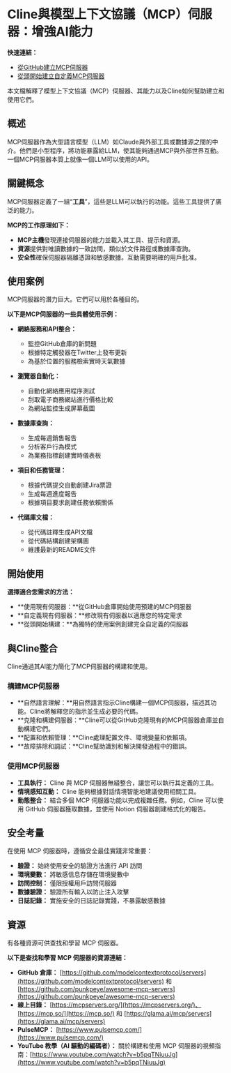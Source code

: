 # Cline與模型上下文協議（MCP）伺服器：增強AI能力

**快速連結：**

-   [從GitHub建立MCP伺服器](mcp-server-from-github.md)
-   [從頭開始建立自定義MCP伺服器](mcp-server-from-scratch.md)

本文檔解釋了模型上下文協議（MCP）伺服器、其能力以及Cline如何幫助建立和使用它們。

## 概述

MCP伺服器作為大型語言模型（LLM）如Claude與外部工具或數據源之間的中介。他們是小型程序，將功能暴露給LLM，使其能夠通過MCP與外部世界互動。一個MCP伺服器本質上就像一個LLM可以使用的API。

## 關鍵概念

MCP伺服器定義了一組“**工具**”，這些是LLM可以執行的功能。這些工具提供了廣泛的能力。

**MCP的工作原理如下：**

-   **MCP主機**發現連接伺服器的能力並載入其工具、提示和資源。
-   **資源**提供對唯讀數據的一致訪問，類似於文件路徑或數據庫查詢。
-   **安全性**確保伺服器隔離憑證和敏感數據。互動需要明確的用戶批准。

## 使用案例

MCP伺服器的潛力巨大。它們可以用於各種目的。

**以下是MCP伺服器的一些具體使用示例：**

-   **網絡服務和API整合：**

    -   監控GitHub倉庫的新問題
    -   根據特定觸發器在Twitter上發布更新
    -   為基於位置的服務檢索實時天氣數據

-   **瀏覽器自動化：**

    -   自動化網絡應用程序測試
    -   刮取電子商務網站進行價格比較
    -   為網站監控生成屏幕截圖

-   **數據庫查詢：**

    -   生成每週銷售報告
    -   分析客戶行為模式
    -   為業務指標創建實時儀表板

-   **項目和任務管理：**

    -   根據代碼提交自動創建Jira票證
    -   生成每週進度報告
    -   根據項目要求創建任務依賴關係

-   **代碼庫文檔：**
    -   從代碼註釋生成API文檔
    -   從代碼結構創建架構圖
    -   維護最新的README文件

## 開始使用

**選擇適合您需求的方法：**

-   **使用現有伺服器：**從GitHub倉庫開始使用預建的MCP伺服器
-   **自定義現有伺服器：**修改現有伺服器以適應您的特定需求
-   **從頭開始構建：**為獨特的使用案例創建完全自定義的伺服器

## 與Cline整合

Cline通過其AI能力簡化了MCP伺服器的構建和使用。

### 構建MCP伺服器

-   **自然語言理解：**用自然語言指示Cline構建一個MCP伺服器，描述其功能。Cline將解釋您的指示並生成必要的代碼。
-   **克隆和構建伺服器：**Cline可以從GitHub克隆現有的MCP伺服器倉庫並自動構建它們。
-   **配置和依賴管理：**Cline處理配置文件、環境變量和依賴項。
-   **故障排除和調試：**Cline幫助識別和解決開發過程中的錯誤。

### 使用MCP伺服器
-   **工具執行：** Cline 與 MCP 伺服器無縫整合，讓您可以執行其定義的工具。
-   **情境感知互動：** Cline 能夠根據對話情境智能地建議使用相關工具。
-   **動態整合：** 結合多個 MCP 伺服器功能以完成複雜任務。例如，Cline 可以使用 GitHub 伺服器獲取數據，並使用 Notion 伺服器創建格式化的報告。

## 安全考量

在使用 MCP 伺服器時，遵循安全最佳實踐非常重要：

-   **驗證：** 始終使用安全的驗證方法進行 API 訪問
-   **環境變數：** 將敏感信息存儲在環境變數中
-   **訪問控制：** 僅限授權用戶訪問伺服器
-   **數據驗證：** 驗證所有輸入以防止注入攻擊
-   **日誌記錄：** 實施安全的日誌記錄實踐，不暴露敏感數據

## 資源

有各種資源可供查找和學習 MCP 伺服器。

**以下是查找和學習 MCP 伺服器的資源連結：**

-   **GitHub 倉庫：** [https://github.com/modelcontextprotocol/servers](https://github.com/modelcontextprotocol/servers) 和 [https://github.com/punkpeye/awesome-mcp-servers](https://github.com/punkpeye/awesome-mcp-servers)
-   **線上目錄：** [https://mcpservers.org/](https://mcpservers.org/)、[https://mcp.so/](https://mcp.so/) 和 [https://glama.ai/mcp/servers](https://glama.ai/mcp/servers)
-   **PulseMCP：** [https://www.pulsemcp.com/](https://www.pulsemcp.com/)
-   **YouTube 教學（AI 驅動的編碼者）：** 關於構建和使用 MCP 伺服器的視頻指南：[https://www.youtube.com/watch?v=b5pqTNiuuJg](https://www.youtube.com/watch?v=b5pqTNiuuJg)